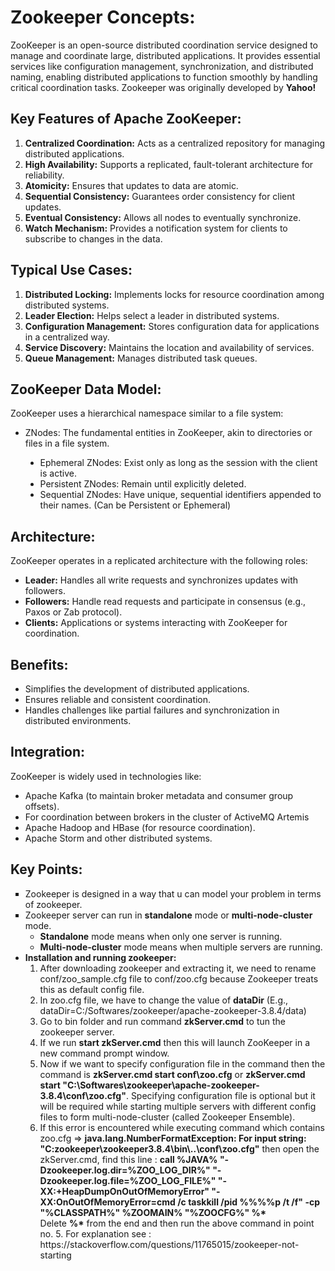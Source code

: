 # Zookeeper Concepts:
ZooKeeper is an open-source distributed coordination service designed to manage and coordinate large, distributed applications. 
It provides essential services like configuration management, synchronization, and distributed naming, enabling distributed applications 
to function smoothly by handling critical coordination tasks. Zookeeper was originally developed by **Yahoo!**

## Key Features of Apache ZooKeeper:
<ol>
  <li><b>Centralized Coordination:</b> Acts as a centralized repository for managing distributed applications.</li>
  <li><b>High Availability:</b> Supports a replicated, fault-tolerant architecture for reliability.</li>
  <li><b>Atomicity:</b> Ensures that updates to data are atomic.</li>
  <li><b>Sequential Consistency:</b> Guarantees order consistency for client updates.</li>
  <li><b>Eventual Consistency:</b> Allows all nodes to eventually synchronize.</li>
  <li><b>Watch Mechanism:</b> Provides a notification system for clients to subscribe to changes in the data.</li>
</ol>

## Typical Use Cases:
<ol>
<li><b>Distributed Locking:</b> Implements locks for resource coordination among distributed systems.</li>
<li><b>Leader Election:</b> Helps select a leader in distributed systems.</li>
<li><b>Configuration Management:</b> Stores configuration data for applications in a centralized way.</li>
<li><b>Service Discovery:</b> Maintains the location and availability of services.</li>
<li><b>Queue Management:</b> Manages distributed task queues.</li>
</ol>

## ZooKeeper Data Model:
ZooKeeper uses a hierarchical namespace similar to a file system:

<ul>
  <li> ZNodes: The fundamental entities in ZooKeeper, akin to directories or files in a file system.</li>
  <ul>
    <li type="disc"> Ephemeral ZNodes: Exist only as long as the session with the client is active.</li>
    <li type="disc">Persistent ZNodes: Remain until explicitly deleted.</li>
    <li type="disc">Sequential ZNodes: Have unique, sequential identifiers appended to their names. (Can be Persistent or Ephemeral)</li>
  </ul>  
</ul>

## Architecture:
ZooKeeper operates in a replicated architecture with the following roles:<br>
<ul>
  <li><b>Leader:</b> Handles all write requests and synchronizes updates with followers.</li>
  <li><b>Followers:</b> Handle read requests and participate in consensus (e.g., Paxos or Zab protocol).</li>
  <li><b>Clients:</b> Applications or systems interacting with ZooKeeper for coordination.</li>
</ul>

## Benefits:
<ul>
  <li>Simplifies the development of distributed applications.</li>
  <li>Ensures reliable and consistent coordination.</li>
  <li>Handles challenges like partial failures and synchronization in distributed environments.</li>
</ul>
  
## Integration:
ZooKeeper is widely used in technologies like:
<ul>
  <li>Apache Kafka (to maintain broker metadata and consumer group offsets).</li>
  <li>For coordination between brokers in the cluster of ActiveMQ Artemis</li>
  <li>Apache Hadoop and HBase (for resource coordination).</li>
  <li>Apache Storm and other distributed systems.</li>
</ul>

## Key Points:
<ul>
  <li type="square">Zookeeper is designed in a way that u can model your problem in terms of zookeeper.</li>
  <li type="square">Zookeeper server can run in <b>standalone</b> mode or <b>multi-node-cluster</b> mode.
    <ul>
      <li type = "circle"><b>Standalone</b> mode means when only one server is running.</li>
      <li type = "circle"><b>Multi-node-cluster</b> mode means when multiple servers are running.</li>
    </ul></li>
  <li><b>Installation and running zookeeper:</b>
    <ol>
      <li>After downloading zookeeper and extracting it, we need to rename conf/zoo_sample.cfg file to conf/zoo.cfg because Zookeeper treats this as default config file.</li> 
      <li>In zoo.cfg file, we have to change the value of <b>dataDir</b> (E.g., dataDir=C:/Softwares/zookeeper/apache-zookeeper-3.8.4/data)</li>
      <li>Go to bin folder and run command <b>zkServer.cmd</b> to tun the zookeeper server.</li>
      <li>If we run <b>start zkServer.cmd</b> then this will launch ZooKeeper in a new command prompt window.</li>
      <li>Now if we want to specify configuration file in the command then the command is <b>zkServer.cmd start conf\zoo.cfg</b> or <b>zkServer.cmd start "C:\Softwares\zookeeper\apache-zookeeper-3.8.4\conf\zoo.cfg"</b>. Specifying configuration file is optional but it will be required while starting multiple servers with different config files to form multi-node-cluster (called Zookeeper Ensemble).</li>
      <li>If this error is encountered while executing command which contains zoo.cfg => <b>java.lang.NumberFormatException: For input string: "C:zookeeper\zookeeper3.8.4\bin\..\conf\zoo.cfg"</b> then open the zkServer.cmd, find this line : <b>call %JAVA% "-Dzookeeper.log.dir=%ZOO_LOG_DIR%" "-Dzookeeper.log.file=%ZOO_LOG_FILE%" "-XX:+HeapDumpOnOutOfMemoryError" "-XX:OnOutOfMemoryError=cmd /c taskkill /pid %%%%p /t /f" -cp "%CLASSPATH%" %ZOOMAIN% "%ZOOCFG%" %*</b><br> Delete <b>%*</b> from the end and then run the above command in point no. 5. For explanation see : https://stackoverflow.com/questions/11765015/zookeeper-not-starting</li>
    </ol>
  </li>
</ul>
